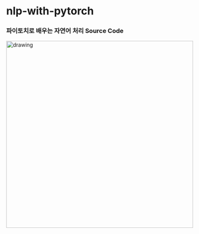 # nlp-with-pytorch

### 파이토치로 배우는 자연어 처리 Source Code

<img src="https://github.com/rickiepark/nlp-with-pytorch/raw/main/cover.jpeg" alt="drawing" width="500"/>
